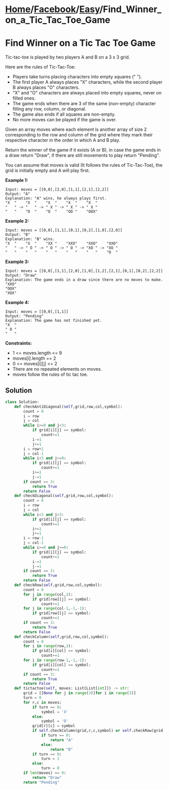# [Home](./../..)/[Facebook](./..)/[Easy](./)/Find_Winner_on_a_Tic_Tac_Toe_Game
<h1>Find Winner on a Tic Tac Toe Game</h1>

<p>
Tic-tac-toe is played by two players A and B on a 3 x 3 grid.
</p>
<p>
Here are the rules of Tic-Tac-Toe:
</p>

- Players take turns placing characters into empty squares (" ").
- The first player A always places "X" characters, while the second player B always places "O" characters.
- "X" and "O" characters are always placed into empty squares, never on filled ones.
- The game ends when there are 3 of the same (non-empty) character filling any row, column, or diagonal.
- The game also ends if all squares are non-empty.
- No more moves can be played if the game is over.

<p>
Given an array moves where each element is another array of size 2 corresponding to the row and column of the grid where they mark their respective character in the order in which A and B play.
</p>
<p>
Return the winner of the game if it exists (A or B), in case the game ends in a draw return "Draw", if there are still movements to play return "Pending".
</p>
<p>
You can assume that moves is valid (It follows the rules of Tic-Tac-Toe), the grid is initially empty and A will play first.
</p>

<b>Example 1:</b>

    Input: moves = [[0,0],[2,0],[1,1],[2,1],[2,2]]
    Output: "A"
    Explanation: "A" wins, he always plays first.
    "X  "    "X  "    "X  "    "X  "    "X  "
    "   " -> "   " -> " X " -> " X " -> " X "
    "   "    "O  "    "O  "    "OO "    "OOX"

<b>Example 2:</b>

    Input: moves = [[0,0],[1,1],[0,1],[0,2],[1,0],[2,0]]
    Output: "B"
    Explanation: "B" wins.
    "X  "    "X  "    "XX "    "XXO"    "XXO"    "XXO"
    "   " -> " O " -> " O " -> " O " -> "XO " -> "XO " 
    "   "    "   "    "   "    "   "    "   "    "O  "

<b>Example 3:</b>

    Input: moves = [[0,0],[1,1],[2,0],[1,0],[1,2],[2,1],[0,1],[0,2],[2,2]]
    Output: "Draw"
    Explanation: The game ends in a draw since there are no moves to make.
    "XXO"
    "OOX"
    "XOX"

<b>Example 4:</b>

    Input: moves = [[0,0],[1,1]]
    Output: "Pending"
    Explanation: The game has not finished yet.
    "X  "
    " O "
    "   "
<b>Constraints:</b>

- 1 <= moves.length <= 9
- moves[i].length == 2
- 0 <= moves[i][j] <= 2
- There are no repeated elements on moves.
- moves follow the rules of tic tac toe.

<h2>Solution</h2>

```python
class Solution:
    def checkAntiDiagonal(self,grid,row,col,symbol):
        count = 0
        i = row
        j = col
        while i>=0 and j<3:
            if grid[i][j] == symbol:
                count+=1
            i-=1
            j+=1
        i = row+1
        j = col-1
        while i<3 and j>=0:
            if grid[i][j] == symbol:
                count+=1
            i+=1
            j-=1
        if count == 3:
            return True
        return False
    def checkDiagonal(self,grid,row,col,symbol):
        count = 0
        i = row
        j = col
        while i<3 and j<3:
            if grid[i][j] == symbol:
                count+=1
            i+=1
            j+=1
        i = row-1
        j = col-1
        while i>=0 and j>=0:
            if grid[i][j] == symbol:
                count+=1
            i-=1
            j-=1
        if count == 3:
            return True
        return False
    def checkRow(self,grid,row,col,symbol):
        count = 0
        for j in range(col,3):
            if grid[row][j] == symbol:
                count+=1
        for j in range(col-1,-1,-1):
            if grid[row][j] == symbol:
                count+=1
        if count == 3:
            return True
        return False
    def checkColumn(self,grid,row,col,symbol):
        count = 0
        for i in range(row,3):
            if grid[i][col] == symbol:
                count+=1
        for i in range(row-1,-1,-1):
            if grid[i][col] == symbol:
                count+=1
        if count == 3:
            return True
        return False
    def tictactoe(self, moves: List[List[int]]) -> str:
        grid = [[None for j in range(3)]for i in range(3)]
        turn = 0
        for r,c in moves:
            if turn == 0:
                symbol = 'X'
            else:
                symbol = 'O'
            grid[r][c] = symbol
            if self.checkColumn(grid,r,c,symbol) or self.checkRow(grid,r,c,symbol) or self.checkDiagonal(grid,r,c,symbol) or self.checkAntiDiagonal(grid,r,c,symbol):
                if turn == 0:
                    return "A"
                else:
                    return "B"
            if turn == 0:
                turn = 1
            else:
                turn = 0
        if len(moves) == 9:
            return "Draw"
        return "Pending"
```
